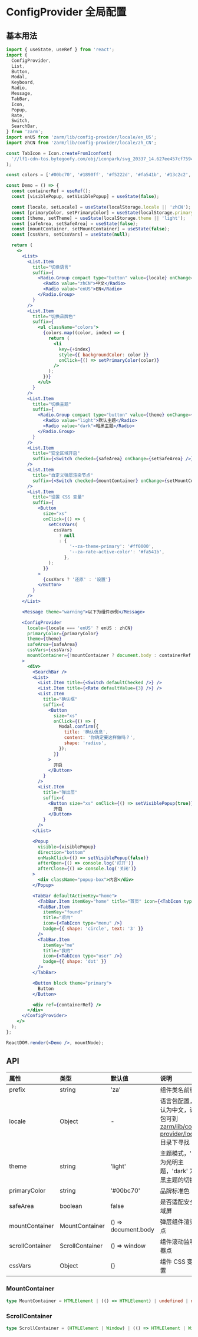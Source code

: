 # ConfigProvider 全局配置

## 基本用法

```jsx
import { useState, useRef } from 'react';
import {
  ConfigProvider,
  List,
  Button,
  Modal,
  Keyboard,
  Radio,
  Message,
  TabBar,
  Icon,
  Popup,
  Rate,
  Switch,
  SearchBar,
} from 'zarm';
import enUS from 'zarm/lib/config-provider/locale/en_US';
import zhCN from 'zarm/lib/config-provider/locale/zh_CN';

const TabIcon = Icon.createFromIconfont(
  '//lf1-cdn-tos.bytegoofy.com/obj/iconpark/svg_20337_14.627ee457cf7594fbbce6d5e14b8c29ef.js',
);

const colors = ['#00bc70', '#1890ff', '#f5222d', '#fa541b', '#13c2c2', '#2f54ec', '#712fd1'];

const Demo = () => {
  const containerRef = useRef();
  const [visiblePopup, setVisiblePopup] = useState(false);

  const [locale, setLocale] = useState(localStorage.locale || 'zhCN');
  const [primaryColor, setPrimaryColor] = useState(localStorage.primaryColor || colors[0]);
  const [theme, setTheme] = useState(localStorage.theme || 'light');
  const [safeArea, setSafeArea] = useState(false);
  const [mountContainer, setMountContainer] = useState(false);
  const [cssVars, setCssVars] = useState(null);

  return (
    <>
      <List>
        <List.Item
          title="切换语言"
          suffix={
            <Radio.Group compact type="button" value={locale} onChange={setLocale}>
              <Radio value="zhCN">中文</Radio>
              <Radio value="enUS">EN</Radio>
            </Radio.Group>
          }
        />
        <List.Item
          title="切换品牌色"
          suffix={
            <ul className="colors">
              {colors.map((color, index) => {
                return (
                  <li
                    key={+index}
                    style={{ backgroundColor: color }}
                    onClick={() => setPrimaryColor(color)}
                  />
                );
              })}
            </ul>
          }
        />
        <List.Item
          title="切换主题"
          suffix={
            <Radio.Group compact type="button" value={theme} onChange={(value) => setTheme(value)}>
              <Radio value="light">默认主题</Radio>
              <Radio value="dark">暗黑主题</Radio>
            </Radio.Group>
          }
        />
        <List.Item
          title="安全区域开启"
          suffix={<Switch checked={safeArea} onChange={setSafeArea} />}
        />
        <List.Item
          title="自定义弹层渲染节点"
          suffix={<Switch checked={mountContainer} onChange={setMountContainer} />}
        />
        <List.Item
          title="设置 CSS 变量"
          suffix={
            <Button
              size="xs"
              onClick={() => {
                setCssVars(
                  cssVars
                    ? null
                    : {
                        '--za-theme-primary': '#ff0000',
                        '--za-rate-active-color': '#fa541b',
                      },
                );
              }}
            >
              {cssVars ? '还原' : '设置'}
            </Button>
          }
        />
      </List>

      <Message theme="warning">以下为组件示例</Message>

      <ConfigProvider
        locale={locale === 'enUS' ? enUS : zhCN}
        primaryColor={primaryColor}
        theme={theme}
        safeArea={safeArea}
        cssVars={cssVars}
        mountContainer={!mountContainer ? document.body : containerRef.current}
      >
        <div>
          <SearchBar />
          <List>
            <List.Item title={<Switch defaultChecked />} />
            <List.Item title={<Rate defaultValue={3} />} />
            <List.Item
              title="确认框"
              suffix={
                <Button
                  size="xs"
                  onClick={() => {
                    Modal.confirm({
                      title: '确认信息',
                      content: '你确定要这样做吗？',
                      shape: 'radius',
                    });
                  }}
                >
                  开启
                </Button>
              }
            />
            <List.Item
              title="弹出层"
              suffix={
                <Button size="xs" onClick={() => setVisiblePopup(true)}>
                  开启
                </Button>
              }
            />
          </List>

          <Popup
            visible={visiblePopup}
            direction="bottom"
            onMaskClick={() => setVisiblePopup(false)}
            afterOpen={() => console.log('打开')}
            afterClose={() => console.log('关闭')}
          >
            <div className="popup-box">内容</div>
          </Popup>

          <TabBar defaultActiveKey="home">
            <TabBar.Item itemKey="home" title="首页" icon={<TabIcon type="home" />} />
            <TabBar.Item
              itemKey="found"
              title="项目"
              icon={<TabIcon type="menu" />}
              badge={{ shape: 'circle', text: '3' }}
            />
            <TabBar.Item
              itemKey="me"
              title="我的"
              icon={<TabIcon type="user" />}
              badge={{ shape: 'dot' }}
            />
          </TabBar>

          <Button block theme="primary">
            Button
          </Button>

          <div ref={containerRef} />
        </div>
      </ConfigProvider>
    </>
  );
};

ReactDOM.render(<Demo />, mountNode);
```

## API

| 属性            | 类型            | 默认值              | 说明                                                                                                                                |
| :-------------- | :-------------- | :------------------ | :---------------------------------------------------------------------------------------------------------------------------------- |
| prefix          | string          | 'za'                | 组件类名前缀                                                                                                                        |
| locale          | Object          | -                   | 语言包配置，默认为中文，语言包可到 [zarm/lib/config-provider/locale](https://unpkg.com/zarm/lib/config-provider/locale/) 目录下寻找 |
| theme           | string          | 'light'             | 主题模式，'light' 为光明主题，'dark' 为暗黑主题的切换                                                                               |
| primaryColor    | string          | '#00bc70'           | 品牌标准色                                                                                                                          |
| safeArea        | boolean         | false               | 是否适配安全区域屏                                                                                                                  |
| mountContainer  | MountContainer  | () => document.body | 弹层组件渲染节点                                                                                                                    |
| scrollContainer | ScrollContainer | () => window        | 组件滚动监听容器点                                                                                                                  |
| cssVars         | Object          | {}                  | 组件 CSS 变量设置                                                                                                                   |

### MountContainer

```ts
type MountContainer = HTMLElement | (() => HTMLElement) | undefined | null | false;
```

### ScrollContainer

```ts
type ScrollContainer = (HTMLElement | Window) | (() => HTMLElement | Window) | undefined | null;
```
